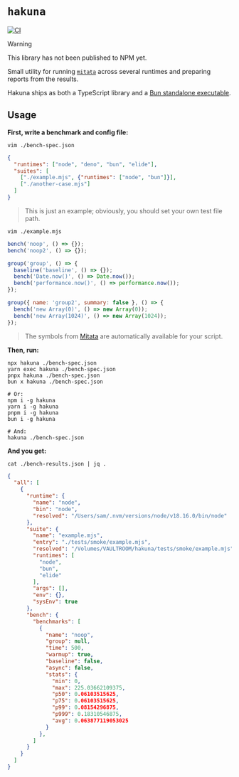 
# `hakuna`

[![CI](https://github.com/sgammon/hakuna/actions/workflows/on.push.yml/badge.svg)](https://github.com/sgammon/hakuna/actions/workflows/on.push.yml)

> [!WARNING]
> This library has not been published to NPM yet.

Small utility for running [`mitata`](https://github.com/evanwashere/mitata) across several runtimes and preparing reports from the results.

Hakuna ships as both a TypeScript library and a [Bun standalone executable](https://bun.sh/docs/bundler/executables).

## Usage

**First, write a benchmark and config file:**

```
vim ./bench-spec.json
```
```json
{
  "runtimes": ["node", "deno", "bun", "elide"],
  "suites": [
    ["./example.mjs", {"runtimes": ["node", "bun"]}],
    ["./another-case.mjs"]
  ]
}
```

> This is just an example; obviously, you should set your own test file path.

```
vim ./example.mjs
```
```javascript
bench('noop', () => {});
bench('noop2', () => {});

group('group', () => {
  baseline('baseline', () => {});
  bench('Date.now()', () => Date.now());
  bench('performance.now()', () => performance.now());
});

group({ name: 'group2', summary: false }, () => {
  bench('new Array(0)', () => new Array(0));
  bench('new Array(1024)', () => new Array(1024));
});
```

> The symbols from [Mitata](https://github.com/evanwashere/mitata) are automatically available for your script.

**Then, run:**

```
npx hakuna ./bench-spec.json
yarn exec hakuna ./bench-spec.json
pnpx hakuna ./bench-spec.json
bun x hakuna ./bench-spec.json

# Or:
npm i -g hakuna
yarn i -g hakuna
pnpm i -g hakuna
bun i -g hakuna

# And:
hakuna ./bench-spec.json
```

**And you get:**

```
cat ./bench-results.json | jq .
```
```json
{
  "all": [
    {
      "runtime": {
        "name": "node",
        "bin": "node",
        "resolved": "/Users/sam/.nvm/versions/node/v18.16.0/bin/node"
      },
      "suite": {
        "name": "example.mjs",
        "entry": "./tests/smoke/example.mjs",
        "resolved": "/Volumes/VAULTROOM/hakuna/tests/smoke/example.mjs",
        "runtimes": [
          "node",
          "bun",
          "elide"
        ],
        "args": [],
        "env": {},
        "sysEnv": true
      },
      "bench": {
        "benchmarks": [
          {
            "name": "noop",
            "group": null,
            "time": 500,
            "warmup": true,
            "baseline": false,
            "async": false,
            "stats": {
              "min": 0,
              "max": 225.03662109375,
              "p50": 0.06103515625,
              "p75": 0.06103515625,
              "p99": 0.08154296875,
              "p999": 0.18310546875,
              "avg": 0.063877119053025
            }
          },
        ]
      }
    }
  ]
}
```
